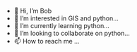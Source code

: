 - 👋 Hi, I’m Bob
- 👀 I’m interested in GIS and python...
- 🌱 I’m currently learning python...
- 💞️ I’m looking to collaborate on python...
- 📫 How to reach me ...

<!---
bvan32/bvan32 is a ✨ special ✨ repository because its `README.md` (this file) appears on your GitHub profile.
You can click the Preview link to take a look at your changes.
--->
